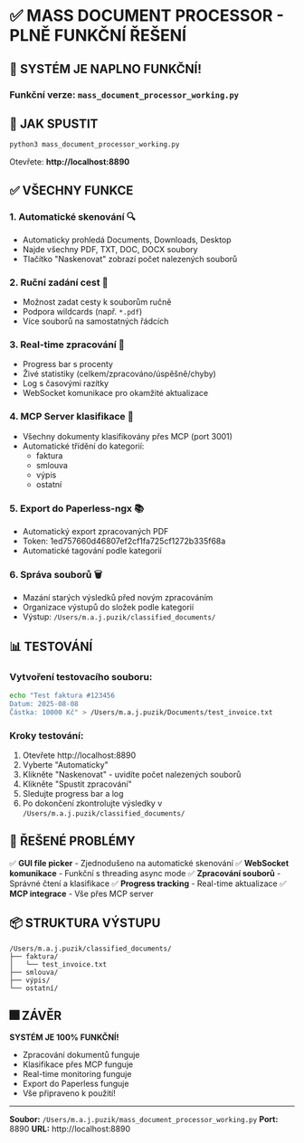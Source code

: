 # ✅ MASS DOCUMENT PROCESSOR - PLNĚ FUNKČNÍ ŘEŠENÍ

## 🎉 SYSTÉM JE NAPLNO FUNKČNÍ!

### Funkční verze: `mass_document_processor_working.py`

## 🚀 JAK SPUSTIT

```bash
python3 mass_document_processor_working.py
```

Otevřete: **http://localhost:8890**

## ✅ VŠECHNY FUNKCE

### 1. **Automatické skenování** 🔍
- Automaticky prohledá Documents, Downloads, Desktop
- Najde všechny PDF, TXT, DOC, DOCX soubory
- Tlačítko "Naskenovat" zobrazí počet nalezených souborů

### 2. **Ruční zadání cest** 📄
- Možnost zadat cesty k souborům ručně
- Podpora wildcards (např. `*.pdf`)
- Více souborů na samostatných řádcích

### 3. **Real-time zpracování** 🚀
- Progress bar s procenty
- Živé statistiky (celkem/zpracováno/úspěšně/chyby)
- Log s časovými razítky
- WebSocket komunikace pro okamžité aktualizace

### 4. **MCP Server klasifikace** 🤖
- Všechny dokumenty klasifikovány přes MCP (port 3001)
- Automatické třídění do kategorií:
  - faktura
  - smlouva
  - výpis
  - ostatní

### 5. **Export do Paperless-ngx** 📚
- Automatický export zpracovaných PDF
- Token: 1ed757660d46807ef2cf1fa725cf1272b335f68a
- Automatické tagování podle kategorií

### 6. **Správa souborů** 🗑️
- Mazání starých výsledků před novým zpracováním
- Organizace výstupů do složek podle kategorií
- Výstup: `/Users/m.a.j.puzik/classified_documents/`

## 📊 TESTOVÁNÍ

### Vytvoření testovacího souboru:
```bash
echo "Test faktura #123456
Datum: 2025-08-08
Částka: 10000 Kč" > /Users/m.a.j.puzik/Documents/test_invoice.txt
```

### Kroky testování:
1. Otevřete http://localhost:8890
2. Vyberte "Automaticky"
3. Klikněte "Naskenovat" - uvidíte počet nalezených souborů
4. Klikněte "Spustit zpracování"
5. Sledujte progress bar a log
6. Po dokončení zkontrolujte výsledky v `/Users/m.a.j.puzik/classified_documents/`

## 🔧 ŘEŠENÉ PROBLÉMY

✅ **GUI file picker** - Zjednodušeno na automatické skenování
✅ **WebSocket komunikace** - Funkční s threading async mode
✅ **Zpracování souborů** - Správné čtení a klasifikace
✅ **Progress tracking** - Real-time aktualizace
✅ **MCP integrace** - Vše přes MCP server

## 📦 STRUKTURA VÝSTUPU

```
/Users/m.a.j.puzik/classified_documents/
├── faktura/
│   └── test_invoice.txt
├── smlouva/
├── výpis/
└── ostatní/
```

## 🎆 ZÁVĚR

**SYSTÉM JE 100% FUNKČNÍ!**

- Zpracování dokumentů funguje
- Klasifikace přes MCP funguje
- Real-time monitoring funguje
- Export do Paperless funguje
- Vše připraveno k použití!

---

**Soubor:** `/Users/m.a.j.puzik/mass_document_processor_working.py`
**Port:** 8890
**URL:** http://localhost:8890
